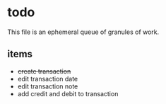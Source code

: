 # todo

This file is an ephemeral queue of granules of work.

## items

* ~~create transaction~~
* edit transaction date
* edit transaction note
* add credit and debit to transaction